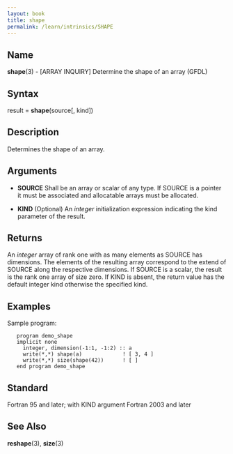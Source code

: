 ```yaml
---
layout: book
title: shape
permalink: /learn/intrinsics/SHAPE
---
```

## __Name__

__shape__(3) - \[ARRAY INQUIRY\] Determine the shape of an array
(GFDL)

## __Syntax__

result = __shape__(source\[, kind\])

## __Description__

Determines the shape of an array.

## __Arguments__

  - __SOURCE__
    Shall be an array or scalar of any type. If SOURCE is a pointer it
    must be associated and allocatable arrays must be allocated.

  - __KIND__
    (Optional) An _integer_ initialization expression indicating the kind
    parameter of the result.

## __Returns__

An _integer_ array of rank one with as many elements as SOURCE has
dimensions. The elements of the resulting array correspond to the extend
of SOURCE along the respective dimensions. If SOURCE is a scalar, the
result is the rank one array of size zero. If KIND is absent, the return
value has the default integer kind otherwise the specified kind.

## __Examples__

Sample program:

```
   program demo_shape
   implicit none
     integer, dimension(-1:1, -1:2) :: a
     write(*,*) shape(a)             ! [ 3, 4 ]
     write(*,*) size(shape(42))      ! [ ]
   end program demo_shape
```

## __Standard__

Fortran 95 and later; with KIND argument Fortran 2003 and later

## __See Also__

__reshape__(3), __size__(3)
